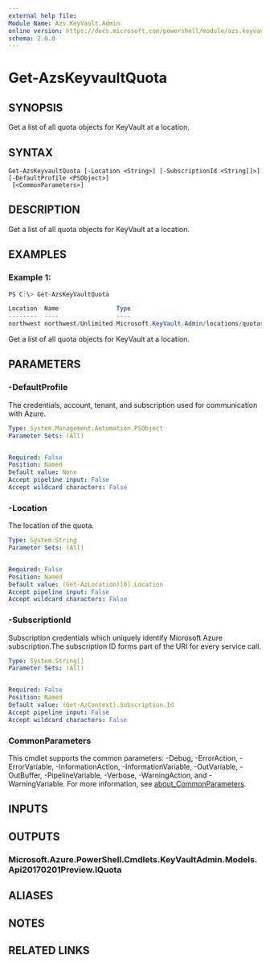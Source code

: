 ```yaml
---
external help file:
Module Name: Azs.KeyVault.Admin
online version: https://docs.microsoft.com/powershell/module/azs.keyvault.admin/get-azskeyvaultquota
schema: 2.0.0
---
```


# Get-AzsKeyvaultQuota

## SYNOPSIS
Get a list of all quota objects for KeyVault at a location.

## SYNTAX

```
Get-AzsKeyvaultQuota [-Location <String>] [-SubscriptionId <String[]>] [-DefaultProfile <PSObject>]
 [<CommonParameters>]
```

## DESCRIPTION
Get a list of all quota objects for KeyVault at a location.

## EXAMPLES

### Example 1:
```powershell
PS C:\> Get-AzsKeyVaultQuota

Location  Name                Type
--------  ----                ----
northwest northwest/Unlimited Microsoft.KeyVault.Admin/locations/quotas

```

Get a list of all quota objects for KeyVault at a location.

## PARAMETERS

### -DefaultProfile
The credentials, account, tenant, and subscription used for communication with Azure.

```yaml
Type: System.Management.Automation.PSObject
Parameter Sets: (All)


Required: False
Position: Named
Default value: None
Accept pipeline input: False
Accept wildcard characters: False

```

### -Location
The location of the quota.

```yaml
Type: System.String
Parameter Sets: (All)


Required: False
Position: Named
Default value: (Get-AzLocation)[0].Location
Accept pipeline input: False
Accept wildcard characters: False

```

### -SubscriptionId
Subscription credentials which uniquely identify Microsoft Azure subscription.The subscription ID forms part of the URI for every service call.

```yaml
Type: System.String[]
Parameter Sets: (All)


Required: False
Position: Named
Default value: (Get-AzContext).Subscription.Id
Accept pipeline input: False
Accept wildcard characters: False

```

### CommonParameters
This cmdlet supports the common parameters: -Debug, -ErrorAction, -ErrorVariable, -InformationAction, -InformationVariable, -OutVariable, -OutBuffer, -PipelineVariable, -Verbose, -WarningAction, and -WarningVariable. For more information, see [about_CommonParameters](http://go.microsoft.com/fwlink/?LinkID=113216).

## INPUTS

## OUTPUTS

### Microsoft.Azure.PowerShell.Cmdlets.KeyVaultAdmin.Models.Api20170201Preview.IQuota

## ALIASES

## NOTES

## RELATED LINKS

